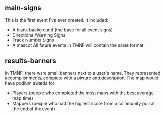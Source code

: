 ## main-signs
This is the first event I've ever created. It included:
- A blank background (the base for all event signs)
- Directional/Warning Signs
- Track Number Signs
- A mascot
All future events in TMNF will contain the same format.

## results-banners
In TMNF, there were small banners next to a user's name. They represented accomplishments, complete with a picture and description. The map would have podium awards for:
- Players (people who completed the most maps with the best average map time)
- Mappers (people who had the highest score from a community poll at the end of the event)
